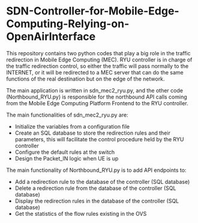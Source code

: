 # SDN-Controller-for-Mobile-Edge-Computing-Relying-on-OpenAirInterface
This repository contains two python codes that play a big role in the traffic redirection in Mobile Edge Computing (MEC). RYU controller is in charge of the traffic redirection control, so either the traffic will pass normally to the INTERNET, or it will be redirected to a MEC server that can do the same functions of the real destination but on the edge of the network. 

The main application is written in sdn_mec2_ryu.py, and the other code (Northbound_RYU.py) is responsible for the northbound API calls coming from the Mobile Edge Computing Platform Frontend to the RYU controller.

The main functionalities of sdn_mec2_ryu.py are:
- Initialize the variables from a configuration file
- Create an SQL database to store the redirection rules and their parameters, this will facilitate the control procedure held by the RYU controller
- Configure the default rules at the switch
- Design the Packet_IN logic when UE is up

The main functionality of Northbound_RYU.py is to add API endpoints to:
- Add a redirection rule to the database of the controller (SQL database)
- Delete a redirection rule from the database of the controller (SQL database)
- Display the redirection rules in the database of the controller (SQL database)
- Get the statistics of the flow rules existing in the OVS
